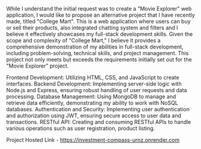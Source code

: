 While I understand the initial request was to create a "Movie Explorer" web application, I would like to propose an alternative project that I have recently made, titled "College Mart".
This is a web application where users can buy or sell their products, also integrated chatting system and filters and I believe it effectively showcases my full-stack development skills.
Given the scope and complexity of "College Mart," I believe it provides a comprehensive demonstration of my abilities in full-stack development, including problem-solving, technical skills, and project management.
This project not only meets but exceeds the requirements initially set out for the "Movie Explorer" project.

Frontend Development: Utilizing HTML, CSS, and JavaScript to create interfaces.
Backend Development: Implementing server-side logic with Node.js and Express, ensuring robust handling of user requests and data processing.
Database Management: Using MongoDB to manage and retrieve data efficiently, demonstrating my ability to work with NoSQL databases.
Authentication and Security: Implementing user authentication and authorization using JWT, ensuring secure access to user data and transactions.
RESTful API: Creating and consuming RESTful APIs to handle various operations such as user registration, product listing.

Project Hosted Link - https://investment-compass-urnz.onrender.com
